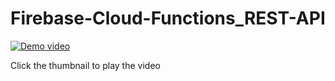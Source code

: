# Firebase-Cloud-Functions_REST-API

[![Demo video](https://img.youtube.com/vi/6M2uFo58tUY/0.jpg)](https://www.youtube.com/watch?v=6M2uFo58tUY)


Click the thumbnail to play the video
